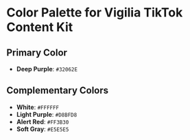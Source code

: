 # Color Palette for Vigilia TikTok Content Kit

## Primary Color
- **Deep Purple**: `#32062E`

## Complementary Colors
- **White**: `#FFFFFF`
- **Light Purple**: `#D8BFD8`
- **Alert Red**: `#FF3B30`
- **Soft Gray**: `#E5E5E5`